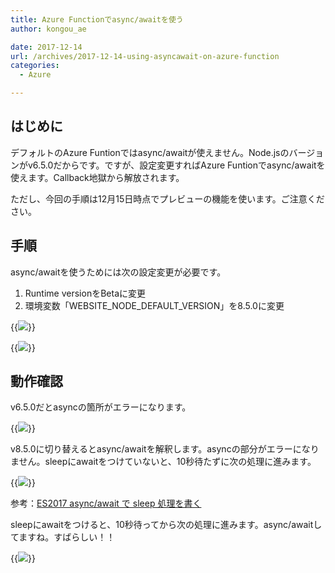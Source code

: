 ```yaml
---
title: Azure Functionでasync/awaitを使う
author: kongou_ae

date: 2017-12-14
url: /archives/2017-12-14-using-asyncawait-on-azure-function
categories:
  - Azure

---
```


## はじめに

デフォルトのAzure Funtionではasync/awaitが使えません。Node.jsのバージョンがv6.5.0だからです。ですが、設定変更すればAzure Funtionでasync/awaitを使えます。Callback地獄から解放されます。

ただし、今回の手順は12月15日時点でプレビューの機能を使います。ご注意ください。

## 手順

async/awaitを使うためには次の設定変更が必要です。

1. Runtime versionをBetaに変更
1. 環境変数「WEBSITE_NODE_DEFAULT_VERSION」を8.5.0に変更

{{<img src="./../../images/2017-12-14-002.png">}}

{{<img src="./../../images/2017-12-14-004.png">}}

## 動作確認

v6.5.0だとasyncの箇所がエラーになります。

{{<img src="./../../images/2017-12-14-006.png">}}

v8.5.0に切り替えるとasync/awaitを解釈します。asyncの部分がエラーになりません。sleepにawaitをつけていないと、10秒待たずに次の処理に進みます。

{{<img src="./../../images/2017-12-14-007.png">}}

参考：[ES2017 async/await で sleep 処理を書く](https://qiita.com/asa-taka/items/888bc5a1d7f30ee7eda2)

sleepにawaitをつけると、10秒待ってから次の処理に進みます。async/awaitしてますね。すばらしい！！

{{<img src="./../../images/2017-12-14-005.png">}}